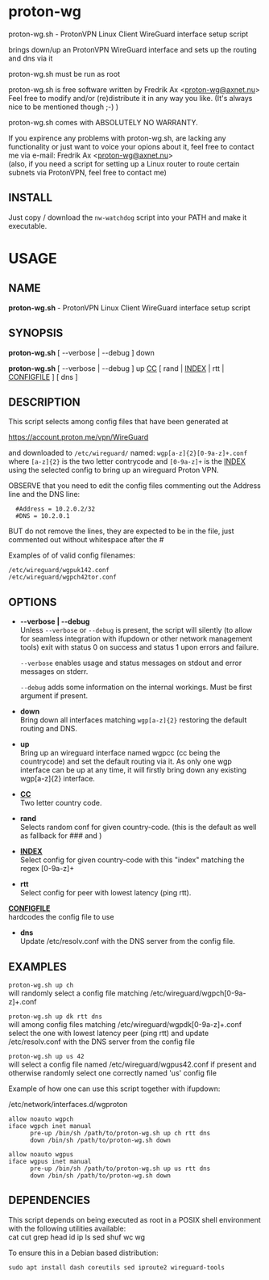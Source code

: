 # proton-wg
proton-wg.sh - ProtonVPN Linux Client WireGuard interface setup script

brings down/up an ProtonVPN WireGuard interface and sets up the routing and dns via it 
 
proton-wg.sh must be run as root

proton-wg.sh is free software written by Fredrik Ax &lt;proton-wg@axnet.nu&gt;<br>
Feel free to modify and/or (re)distribute it in any way you like.
(It's always nice to be mentioned though ;-) )

proton-wg.sh comes with ABSOLUTELY NO WARRANTY.

If you expirence any problems with proton-wg.sh, are lacking any
functionality or just want to voice your opions about it, feel free
to contact me via e-mail: Fredrik Ax &lt;proton-wg@axnet.nu&gt;<br>
(also, if you need a script for setting up a Linux router to route 
certain subnets via ProtonVPN, feel free to contact me)

## INSTALL
Just copy / download the `nw-watchdog` script into your PATH and make it executable.<br>

# USAGE

## NAME
__proton-wg.sh__ - ProtonVPN Linux Client WireGuard interface setup script

## SYNOPSIS

__proton-wg.sh__ [ --verbose | --debug ] down

__proton-wg.sh__ [ --verbose | --debug ] up <ins>CC</ins> [ rand | <ins>INDEX</ins> | rtt | <ins>CONFIGFILE</ins> ] [ dns ]

## DESCRIPTION

This script selects among config files that have been generated at

  https://account.proton.me/vpn/WireGuard

and downloaded to `/etc/wireguard/` named: `wgp[a-z]{2}[0-9a-z]+.conf`
where `[a-z]{2}` is the two letter contrycode and `[0-9a-z]+` is the <ins>INDEX</ins>
using the selected config to bring up an wireguard Proton VPN.

OBSERVE that you need to edit the config files commenting out the
Address line and the DNS line:
```
  #Address = 10.2.0.2/32
  #DNS = 10.2.0.1
```

BUT do not remove the lines, they are expected to be in the file,
just commented out without whitespace after the #

Examples of of valid config filenames:
```
/etc/wireguard/wgpuk142.conf
/etc/wireguard/wgpch42tor.conf
```


 ## OPTIONS

  * __--verbose | --debug__<br>
    Unless `--verbose` or `--debug` is present, the script will silently
    (to allow for seamless integration with ifupdown or other network
    management tools) exit with status 0 on success and status 1 upon
    errors and failure.

    `--verbose` enables usage and status messages on stdout
    and error messages on stderr.

    `--debug` adds some information on the internal workings.
    Must be first argument if present.

  * __down__<br>
    Bring down all interfaces matching `wgp[a-z]{2}` restoring the default routing and DNS.

  * __up__<br>
    Bring up an wireguard interface named wgpcc (cc being the countrycode)
    and set the default routing via it.
    As only one wgp interface can be up at any time, it will firstly bring
    down any existing wgp[a-z]{2} interface.

  * __<ins>CC</ins>__<br>
    Two letter country code.

  * __rand__<br>
    Selects random conf for given country-code.
    (this is the default as well as fallback for ### and <CONFIGFILE>)

  * __<ins>INDEX</ins>__<br>
    Select config for given country-code with this "index"
    matching the regex [0-9a-z]+

  * __rtt__<br>
    Select config for peer with lowest latency (ping rtt).

  __<ins>CONFIGFILE</ins>__<br>
    hardcodes the config file to use

  * __dns__<br>
    Update /etc/resolv.conf with the DNS server from the config file.


## EXAMPLES

`proton-wg.sh up ch`<br>
    will randomly select a config file matching /etc/wireguard/wgpch[0-9a-z]+.conf

`proton-wg.sh up dk rtt dns`<br>
    will among config files matching /etc/wireguard/wgpdk[0-9a-z]+.conf
    select the one with lowest latency peer (ping rtt)
    and update /etc/resolv.conf with the DNS server from the config file

`proton-wg.sh up us 42`<br>
    will select a config file named /etc/wireguard/wgpus42.conf if present
    and otherwise randomly select one correctly named 'us' config file 

Example of how one can use this script together with ifupdown:

/etc/network/interfaces.d/wgproton
```
allow noauto wgpch
iface wgpch inet manual
      pre-up /bin/sh /path/to/proton-wg.sh up ch rtt dns
      down /bin/sh /path/to/proton-wg.sh down

allow noauto wgpus
iface wgpus inet manual
      pre-up /bin/sh /path/to/proton-wg.sh up us rtt dns
      down /bin/sh /path/to/proton-wg.sh down
```

## DEPENDENCIES

This script depends on being executed as root in a POSIX shell environment with the following utilities available:<br>
cat cut grep head id ip ls sed shuf wc wg

To ensure this in a Debian based distribution:<br>
```
sudo apt install dash coreutils sed iproute2 wireguard-tools
```

